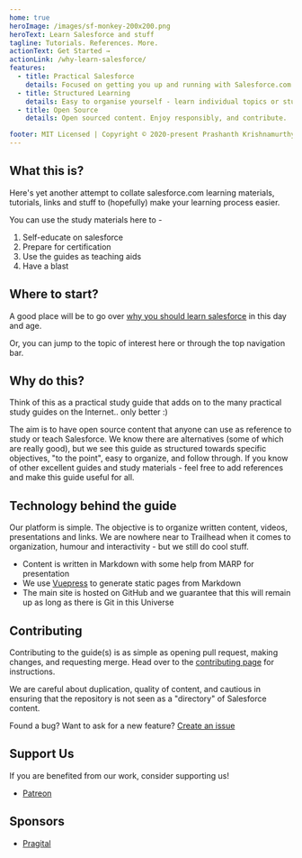 ```yaml
---
home: true
heroImage: /images/sf-monkey-200x200.png
heroText: Learn Salesforce and stuff
tagline: Tutorials. References. More.
actionText: Get Started →
actionLink: /why-learn-salesforce/
features:
  - title: Practical Salesforce
    details: Focused on getting you up and running with Salesforce.com platform and tools.
  - title: Structured Learning
    details: Easy to organise yourself - learn individual topics or study for certification.
  - title: Open Source
    details: Open sourced content. Enjoy responsibly, and contribute.

footer: MIT Licensed | Copyright © 2020-present Prashanth Krishnamurthy
---
```


## What this is?

Here's yet another attempt to collate salesforce.com learning materials, tutorials, links and stuff to (hopefully) make your learning process easier.

You can use the study materials here to -

1. Self-educate on salesforce
1. Prepare for certification
1. Use the guides as teaching aids
1. Have a blast

## Where to start?

A good place will be to go over [why you should learn salesforce](/why-learn-salesforce) in this day and age.

Or, you can jump to the topic of interest here or through the top navigation bar.

<FeaturedTopics/>

## Why do this?

Think of this as a practical study guide that adds on to the many practical study guides on the Internet.. only better :)

The aim is to have open source content that anyone can use as reference to study or teach Salesforce. We know there are alternatives (some of which are really good), but we see this guide as structured towards specific objectives, "to the point", easy to organize, and follow through. If you know of other excellent guides and study materials - feel free to add references and make this guide useful for all.

## Technology behind the guide

Our platform is simple. The objective is to organize written content, videos, presentations and links. We are nowhere near to Trailhead when it comes to organization, humour and interactivity - but we still do cool stuff.

- Content is written in Markdown with some help from MARP for presentation
- We use [Vuepress](https://vuepress.vuejs.org/) to generate static pages from Markdown
- The main site is hosted on GitHub and we guarantee that this will remain up as long as there is Git in this Universe

## Contributing

Contributing to the guide(s) is as simple as opening pull request, making changes, and requesting merge. Head over to the [contributing page](/contributing) for instructions.

We are careful about duplication, quality of content, and cautious in ensuring that the repository is not seen as a "directory" of Salesforce content.

Found a bug? Want to ask for a new feature? [Create an issue](https://github.com/crmcog/sf-monkey/issues)

## Support Us

If you are benefited from our work, consider supporting us!

- [Patreon](https://www.patreon.com/crmcog)

## Sponsors

- [Pragital](https://pragital.com)
